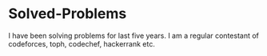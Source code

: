 # Solved-Problems
I have been solving problems for last five years. 
I am a regular contestant of codeforces, toph, codechef, hackerrank etc. 

